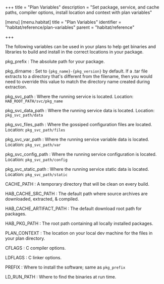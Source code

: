 +++
title = "Plan Variables"
description = "Set package, service, and cache paths, compiler options, install location and context with plan variables"

[menu]
  [menu.habitat]
    title = "Plan Variables"
    identifier = "habitat/reference/plan-variables"
    parent = "habitat/reference"

+++

The following variables can be used in your plans to help get binaries and libraries to build and install in the correct locations in your package.

pkg_prefix
: The absolute path for your package.

pkg_dirname
: Set to `{pkg_name}-{pkg_version}` by default. If a .tar file extracts to a directory that's different from the filename, then you would need to override this value to match the directory name created during extraction.

pkg_svc_path
: Where the running service is located. Location: `HAB_ROOT_PATH/svc/pkg_name`

pkg_svc_data_path
: Where the running service data is located. Location: `pkg_svc_path/data`

pkg_svc_files_path
: Where the gossiped configuration files are located. Location: `pkg_svc_path/files`

pkg_svc_var_path
: Where the running service variable data is located. Location: `pkg_svc_path/var`

pkg_svc_config_path
: Where the running service configuration is located. Location: `pkg_svc_path/config`

pkg_svc_static_path
: Where the running service static data is located. Location: `pkg_svc_path/static`

CACHE_PATH
: A temporary directory that will be clean on every build.

HAB_CACHE_SRC_PATH
: The default path where source archives are downloaded, extracted, & compiled.

HAB_CACHE_ARTIFACT_PATH
: The default download root path for packages.

HAB_PKG_PATH
: The root path containing all locally installed packages.

PLAN_CONTEXT
: The location on your local dev machine for the files in your plan directory.

CFLAGS
: C compiler options.

LDFLAGS
: C linker options.

PREFIX
: Where to install the software; same as `pkg_prefix`

LD_RUN_PATH
: Where to find the binaries at run time.
